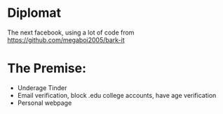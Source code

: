 # Diplomat
The next facebook, using a lot of code from https://github.com/megaboi2005/bark-it


# The Premise:
* Underage Tinder
* Email verification, block .edu college accounts, have age verification
* Personal webpage
